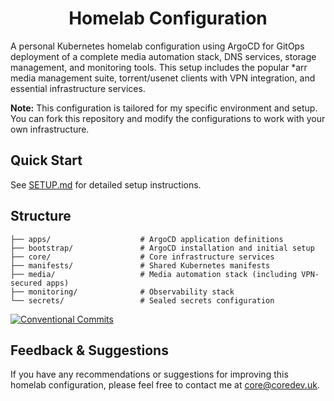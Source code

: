 <div align="center">

# Homelab Configuration

</div>

A personal Kubernetes homelab configuration using ArgoCD for GitOps deployment of a complete media automation stack, DNS services, storage management, and monitoring tools. This setup includes the popular *arr media management suite, torrent/usenet clients with VPN integration, and essential infrastructure services.

**Note:** This configuration is tailored for my specific environment and setup. You can fork this repository and modify the configurations to work with your own infrastructure.

## Quick Start

See [SETUP.md](SETUP.md) for detailed setup instructions.

## Structure

```
├── apps/                    # ArgoCD application definitions
├── bootstrap/               # ArgoCD installation and initial setup
├── core/                    # Core infrastructure services
├── manifests/               # Shared Kubernetes manifests
├── media/                   # Media automation stack (including VPN-secured apps)
├── monitoring/              # Observability stack
└── secrets/                 # Sealed secrets configuration
```

[![Conventional Commits](https://img.shields.io/badge/Conventional%20Commits-1.0.0-yellow.svg)](https://conventionalcommits.org)

## Feedback & Suggestions

If you have any recommendations or suggestions for improving this homelab configuration, please feel free to contact me at [core@coredev.uk](mailto:core@coredev.uk).
